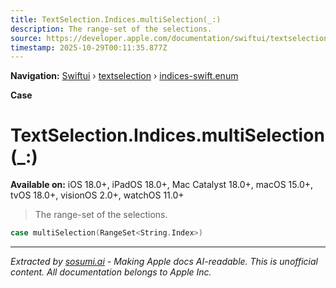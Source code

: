 ```yaml
---
title: TextSelection.Indices.multiSelection(_:)
description: The range-set of the selections.
source: https://developer.apple.com/documentation/swiftui/textselection/indices-swift.enum/multiselection(_:)
timestamp: 2025-10-29T00:11:35.877Z
---
```


**Navigation:** [Swiftui](/documentation/swiftui) › [textselection](/documentation/swiftui/textselection) › [indices-swift.enum](/documentation/swiftui/textselection/indices-swift.enum)

**Case**

# TextSelection.Indices.multiSelection(_:)

**Available on:** iOS 18.0+, iPadOS 18.0+, Mac Catalyst 18.0+, macOS 15.0+, tvOS 18.0+, visionOS 2.0+, watchOS 11.0+

> The range-set of the selections.

```swift
case multiSelection(RangeSet<String.Index>)
```

---

*Extracted by [sosumi.ai](https://sosumi.ai) - Making Apple docs AI-readable.*
*This is unofficial content. All documentation belongs to Apple Inc.*
